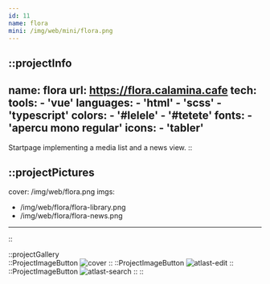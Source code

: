 ```yaml
---
id: 11
name: flora
mini: /img/web/mini/flora.png
---
```


::projectInfo
---
name: flora
url: https://flora.calamina.cafe
tech: 
    tools:
      - 'vue'
    languages:
      - 'html'
      - 'scss'
      - 'typescript'
    colors:
      - '#lelele'
      - '#tetete'
    fonts:
      - 'apercu mono regular'
    icons:
      - 'tabler'
---
Startpage implementing a media list and a news view.
::

::projectPictures
---
cover: /img/web/flora.png
imgs:
  - /img/web/flora/flora-library.png
  - /img/web/flora/flora-news.png
---
::

::projectGallery  
  ::ProjectImageButton
    ![cover](/img/web/flora.png)
  ::
  ::ProjectImageButton
    ![atlast-edit](/img/web/flora/flora-library.png)
  ::
  ::ProjectImageButton
    ![atlast-search](/img/web/flora/flora-news.png)
  :: 
::

<!-- ::projectFeatures
:: -->